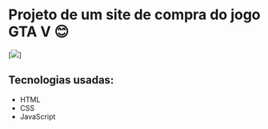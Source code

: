 # Projeto de um site de compra do jogo GTA V 😊

[<img src="../imagem/tela-gta.gif">]

## Tecnologias usadas:

- HTML
- CSS
- JavaScript